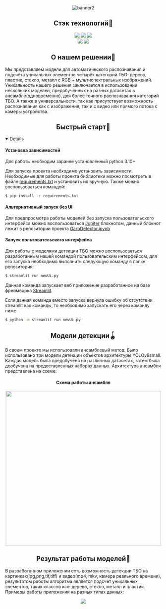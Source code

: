 <div align="center">
  <img src="https://i.ibb.co/dMFSxnX/banner2.png" alt="banner2" border="0" /></a>
</div>

## <div align="center">Стэк технологий📑</div>
<div align="center">
  <a href="https://www.python.org/doc/"><img src="https://img.shields.io/badge/python-3670A0?style=for-the-badge&logo=python&logoColor=ffdd54"></a>
  <a href="https://pytorch.org/docs/stable/index.html"><img src="https://img.shields.io/badge/PyTorch-%23EE4C2C.svg?style=for-the-badge&logo=PyTorch&logoColor=white"></a>
  <a href="https://opencv.github.io/cvat/docs/"><img src="https://img.shields.io/badge/opencv-%23white.svg?style=for-the-badge&logo=opencv&logoColor=white"></a>
  <br>
  <a href="https://github.com/ultralytics/ultralytics/actions/workflows/ci.yaml"><img src="https://github.com/ultralytics/ultralytics/actions/workflows/ci.yaml/badge.svg"></a>
  <a href="https://docs.streamlit.io/"><img src="https://static.streamlit.io/badges/streamlit_badge_black_white.svg"></a>
</div>

## <div align="center">О нашем решении📝</div>
<p>Мы представляем модели для автоматического распознавания и подсчёта уникальных элементов четырёх категорий ТБО: дерево, пластик, стекло, металл с RGB + мультиспектральных изображений. Уникальность нашего решения заключается в использовании нескольких моделей, предобученных на разных датасетах в ансамбле(одновременно), для более точного распознавания категорий ТБО. А также в универсальности, так как присутствует возможность распознавания как с изображения, так и с видео или прямого потока с камеры устройства.
</p>

## <div align="center">Быстрый старт🎢</div>
<details open>
  
#### Установка зависимостей
<p>
Для работы необходим заранее установленный python 3.10+
</p>

<p>
Для запуска проекта необходимо установить зависимости. Необходимые для работы проекта библиотеки можно посмотреть в файле <a href="https://github.com/Purpurum/GarbagePi/blob/main/requirements.txt">requirements.txt</a> и установить их вручную. Также можно воспользоваться командой:
</p>
  
```bash
$ pip install -r requirements.txt
```

#### Альтернативный запуск без UI
<p>
  Для предпросмотра работы моделей без запуска пользовательского интерфейса можно воспользоваться <a href="https://jupyter.org/">Jupiter</a> блокнотом, данный блокнот лежит в репозитории проекта <a href="https://github.com/Purpurum/GarbagePi/blob/main/GarbDetector.ipynb">GarbDetector.ipynb</a> 
</p> 

#### Запуск пользовательского интерфейса
<p>
  Для работы с моделями детекции ТБО можно воспользоваться разработанным нашей командой пользовательским интерфейсом, для его запуска необходимо выполнить следующую команду в папке репозитория: 
</p>
  
```bash
$ streamlit run newUi.py
```
<p>
  Данная команда запускает веб приложение разработанное на базе фреймворка <a href="https://streamlit.io/">Streamlit</a>. 
</p>  

<p>
Если данная команда вместо запуска вернула ошибку об отсутствии streamlit как команды, то необходимо запускать его через команду ниже
</p>

```bash
$ python -m streamlit run newUi.py
```

</details>

## <div align="center">Модели детекции🪀</div>
<p>
  В своем проекте мы использовали ансамблевый метод. Было использовано три модели детекции объектов архитектуры YOLOv8small. Каждая модель была предобучена на различных датасетах, затем была дообучена на предоставленных наборах данных. Архитектура ансамбля представлена на схеме:  
</p>
<div align="center">

  #### Схема работы ансамбля 
  <img src="https://i.ibb.co/S0qQs45/sxemalast.png" width="500" height="500"/>
</div>

## <div align="center">Результат работы моделей🔮</div>
<p>
  В разработанном приложении есть возможность детекции ТБО на картинках(jpg,png,tif,tiff) и видео(mp4, mkv, камера реального времени), результатом работы алгоритма является подсчет уникальных элементов, таких классов как: дерево, стекло, металл и пластик. Примеры работы приложения на разных типах данных:
</p>

<div align="center">
  <img src="res/expl.gif" border="0" /></a>
</div>

